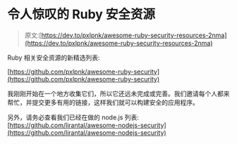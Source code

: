 # 令人惊叹的 Ruby 安全资源

> 原文:[https://dev.to/pxlpnk/awesome-ruby-security-resources-2nma](https://dev.to/pxlpnk/awesome-ruby-security-resources-2nma)

Ruby 相关安全资源的新精选列表:

[https://github.com/pxlpnk/awesome-ruby-security](https://github.com/pxlpnk/awesome-ruby-security)

我刚刚开始在一个地方收集它们，所以它还远未完成或完善。我们邀请每个人都来帮忙，并提交更多有用的链接，这样我们就可以构建安全的应用程序。

另外，请务必查看我们已经在做的 node.js 列表:[https://github.com/lirantal/awesome-nodejs-security](https://github.com/lirantal/awesome-nodejs-security)